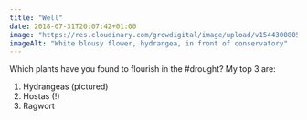 ```yaml
---
title: "Well"
date: 2018-07-31T20:07:42+01:00
image: "https://res.cloudinary.com/growdigital/image/upload/v1544300805/hydrangea-42522540694.jpg"
imageAlt: "White blousy flower, hydrangea, in front of conservatory"
---
```


Which plants have you found to flourish in the #drought? My top 3 are:

1. Hydrangeas (pictured)
2. Hostas (!)
3. Ragwort
